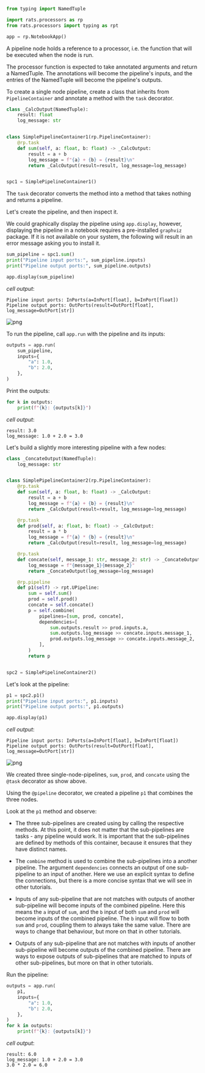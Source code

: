 ```python
from typing import NamedTuple

import rats.processors as rp
from rats.processors import typing as rpt

app = rp.NotebookApp()
```


A pipeline node holds a reference to a processor, i.e. the function that will be executed when
the node is run.

The processor function is expected to take annotated arguments and return a NamedTuple.  The
annotations will become the pipeline's inputs, and the entries of the NamedTuple will become the
pipeline's outputs.

To create a single node pipeline, create a class that inherits from `PipelineContainer` and
annotate a method with the `task` decorator.


```python
class _CalcOutput(NamedTuple):
    result: float
    log_message: str


class SimplePipelineContainer1(rp.PipelineContainer):
    @rp.task
    def sum(self, a: float, b: float) -> _CalcOutput:
        result = a + b
        log_message = f"{a} + {b} = {result}\n"
        return _CalcOutput(result=result, log_message=log_message)


spc1 = SimplePipelineContainer1()
```


The `task` decorator converts the method into a method that takes nothing and returns a pipeline.

Let's create the pipeline, and then inspect it.

We could graphically display the pipeline using `app.display`, however, displaying the pipeline
in a notebook requires a pre-installed `graphviz` package.  If it is not available on your
system, the following will result in an error message asking you to install it.


```python
sum_pipeline = spc1.sum()
print("Pipeline input ports:", sum_pipeline.inputs)
print("Pipeline output ports:", sum_pipeline.outputs)

app.display(sum_pipeline)
```
_cell output_:
```output
Pipeline input ports: InPorts(a=InPort[float], b=InPort[float])
Pipeline output ports: OutPorts(result=OutPort[float], log_message=OutPort[str])
```


![png](independent_pipelines_files/independent_pipelines_4_1.png)




To run the pipeline, call `app.run` with the pipeline and its inputs:


```python
outputs = app.run(
    sum_pipeline,
    inputs={
        "a": 1.0,
        "b": 2.0,
    },
)
```


Print the outputs:


```python
for k in outputs:
    print(f"{k}: {outputs[k]}")
```
_cell output_:
```output
result: 3.0
log_message: 1.0 + 2.0 = 3.0
```
Let's build a slightly more interesting pipeline with a few nodes:


```python
class _ConcateOutput(NamedTuple):
    log_message: str


class SimplePipelineContainer2(rp.PipelineContainer):
    @rp.task
    def sum(self, a: float, b: float) -> _CalcOutput:
        result = a + b
        log_message = f"{a} + {b} = {result}\n"
        return _CalcOutput(result=result, log_message=log_message)

    @rp.task
    def prod(self, a: float, b: float) -> _CalcOutput:
        result = a * b
        log_message = f"{a} * {b} = {result}\n"
        return _CalcOutput(result=result, log_message=log_message)

    @rp.task
    def concate(self, message_1: str, message_2: str) -> _ConcateOutput:
        log_message = f"{message_1}{message_2}"
        return _ConcateOutput(log_message=log_message)

    @rp.pipeline
    def p1(self) -> rpt.UPipeline:
        sum = self.sum()
        prod = self.prod()
        concate = self.concate()
        p = self.combine(
            pipelines=[sum, prod, concate],
            dependencies=[
                sum.outputs.result >> prod.inputs.a,
                sum.outputs.log_message >> concate.inputs.message_1,
                prod.outputs.log_message >> concate.inputs.message_2,
            ],
        )
        return p


spc2 = SimplePipelineContainer2()
```


Let's look at the pipeline:


```python
p1 = spc2.p1()
print("Pipeline input ports:", p1.inputs)
print("Pipeline output ports:", p1.outputs)

app.display(p1)
```
_cell output_:
```output
Pipeline input ports: InPorts(a=InPort[float], b=InPort[float])
Pipeline output ports: OutPorts(result=OutPort[float], log_message=OutPort[str])
```


![png](independent_pipelines_files/independent_pipelines_12_1.png)



We created three single-node-pipelines, `sum`, `prod`, and `concate` using the `@task` decorator
as show above.

Using the `@pipeline` decorator, we created a pipeline `p1` that combines the three nodes.

Look at the `p1` method and observe:

- The three sub-pipelines are created using by calling the respective methods. At this point, it
  does not matter that the sub-pipelines are tasks - any pipeline would work. It is important
  that the sub-pipelines are defined by methods of this container, because it ensures that they
  have distinct names.

- The `combine` method is used to combine the sub-pipelines into a another pipeline.  The
  argument `dependencies` connects an output of one sub-pipeline to an input of another.  Here we
  use an explicit syntax to define the connections, but there is a more concise syntax that we
  will see in other tutorials.

- Inputs of any sub-pipeline that are not matches with outputs of another sub-pipeline will
  become inputs of the combined pipeline.  Here this means the `a` input of `sum`, and the `b`
  input of both `sum` and `prod` will become inputs of the combined pipeline.  The `b` input will
  flow to both `sum` and `prod`, coupling them to always take the same value.  There are ways to
  change that behaviour, but more on that in other tutorials.

- Outputs of any sub-pipeline that are not matches with inputs of another sub-pipeline will
  become outputs of the combined pipeline.  There are ways to expose outputs of sub-pipelines
  that are matched to inputs of other sub-pipelines, but more on that in other tutorials.


Run the pipeline:


```python
outputs = app.run(
    p1,
    inputs={
        "a": 1.0,
        "b": 2.0,
    },
)
for k in outputs:
    print(f"{k}: {outputs[k]}")
```
_cell output_:
```output
result: 6.0
log_message: 1.0 + 2.0 = 3.0
3.0 * 2.0 = 6.0
```

```python

```
